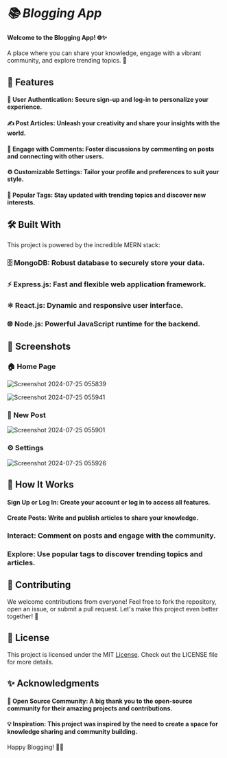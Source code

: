 # *📚 Blogging App*

#### Welcome to the Blogging App! 🌐✨

A place where you can share your knowledge, engage with a vibrant community, and explore trending topics. 🚀

## 🌟 Features

#### 🌟 User Authentication: Secure sign-up and log-in to personalize your experience.

#### ✍ Post Articles: Unleash your creativity and share your insights with the world.

#### 💬 Engage with Comments: Foster discussions by commenting on posts and connecting with other users.

#### ⚙ Customizable Settings: Tailor your profile and preferences to suit your style.

#### 🔖 Popular Tags: Stay updated with trending topics and discover new interests.

## 🛠 Built With

This project is powered by the incredible MERN stack:

### 🗄 MongoDB: Robust database to securely store your data.

### ⚡ Express.js: Fast and flexible web application framework.

### ⚛ React.js: Dynamic and responsive user interface.

### 🌐 Node.js: Powerful JavaScript runtime for the backend.

## 📸 Screenshots

### 🏠 Home Page
![Screenshot 2024-07-25 055839](https://github.com/user-attachments/assets/1ef4d1bb-5e10-4e78-99d0-f6cff3efb115)


![Screenshot 2024-07-25 055941](https://github.com/user-attachments/assets/eec7041f-e0ac-45c9-b8ff-a972a7f724b3)

### 📝 New Post
![Screenshot 2024-07-25 055901](https://github.com/user-attachments/assets/f817e182-9386-4938-aa3f-34ef7eb4bfa1)

### ⚙ Settings
![Screenshot 2024-07-25 055926](https://github.com/user-attachments/assets/1359cf9a-a1ee-4bc1-9e1a-c654190e8ce6)


## 🎉 How It Works

#### Sign Up or Log In: Create your account or log in to access all features.

#### Create Posts: Write and publish articles to share your knowledge.

### Interact: Comment on posts and engage with the community.

### Explore: Use popular tags to discover trending topics and articles.

## 🤝 Contributing

We welcome contributions from everyone! Feel free to fork the repository, open an issue, or submit a pull request. Let's make this project even better together! 🌟

## 📜 License

This project is licensed under the MIT [License](https://github.com/RatnaSrivastava16/CipherSchools-ProjectWeek/blob/main/LICENSE). Check out the LICENSE file for more details.

## ✨ Acknowledgments

#### 🙌 Open Source Community: A big thank you to the open-source community for their amazing projects and contributions.

#### 💡 Inspiration: This project was inspired by the need to create a space for knowledge sharing and community building.

Happy Blogging! 📝🌟

